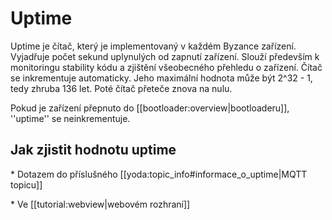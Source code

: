 # Uptime

Uptime je čítač, který je implementovaný v každém Byzance zařízení. Vyjadřuje počet sekund uplynulých od zapnutí zařízení. Slouží především k monitoringu stability kódu a zjištění všeobecného přehledu o zařízení. Čítač se inkrementuje automaticky. Jeho maximální hodnota může být 2^32 - 1, tedy zhruba 136 let. Poté čítač přeteče znova na nulu.

Pokud je zařízení přepnuto do \[\[bootloader:overview\|bootloaderu\]\], ''uptime'' se neinkrementuje.

## Jak zjistit hodnotu uptime

  \* Dotazem do příslušného \[\[yoda:topic\_info\#informace\_o\_uptime\|MQTT topicu\]\]

  \* Ve \[\[tutorial:webview\|webovém rozhraní\]\]




